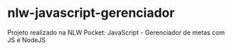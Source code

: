 # nlw-javascript-gerenciador
Projeto realizado na NLW Pocket: JavaScript - Gerenciador de metas com JS e NodeJS
